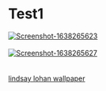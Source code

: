 # Test1
<a href="https://postimg.cc/CR2c8sxw" target="_blank"><img src="https://i.postimg.cc/43fqr8CH/Screenshot-1638265623.png" alt="Screenshot-1638265623"/></a><br/><br/>
<a href="https://postimg.cc/yJSvy3Dc" target="_blank"><img src="https://i.postimg.cc/jjMmKzKg/Screenshot-1638265627.png" alt="Screenshot-1638265627"/></a><br/><br/>
<br /><a href='https://suwalls.com/celebrities/lindsay-lohan-8'>lindsay lohan wallpaper</a><br />
